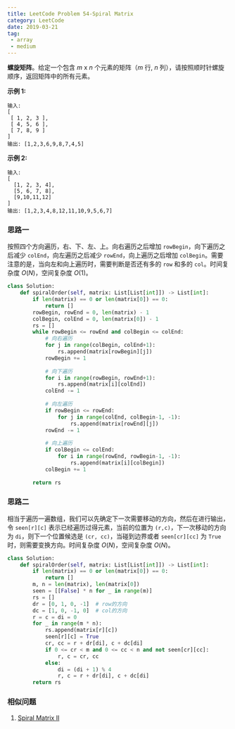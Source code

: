 ```yaml
---
title: LeetCode Problem 54-Spiral Matrix
category: LeetCode
date: 2019-03-21
tag:
 - array
 - medium
---
```


**螺旋矩阵**。给定一个包含 *m* x *n* 个元素的矩阵（*m* 行, *n* 列），请按照顺时针螺旋顺序，返回矩阵中的所有元素。

**示例 1:**

```
输入:
[
 [ 1, 2, 3 ],
 [ 4, 5, 6 ],
 [ 7, 8, 9 ]
]
输出: [1,2,3,6,9,8,7,4,5]
```

<!-- more -->

**示例 2:**

```
输入:
[
  [1, 2, 3, 4],
  [5, 6, 7, 8],
  [9,10,11,12]
]
输出: [1,2,3,4,8,12,11,10,9,5,6,7]
```

### 思路一

按照四个方向遍历，右、下、左、上。向右遍历之后增加 `rowBegin`，向下遍历之后减少 `colEnd`，向左遍历之后减少 `rowEnd`，向上遍历之后增加 `colBegin`。需要注意的是，当向左和向上遍历时，需要判断是否还有多的 `row` 和多的 `col`。时间复杂度 $O(N)$，空间复杂度 $O(1)$。

```python
class Solution:
    def spiralOrder(self, matrix: List[List[int]]) -> List[int]:
        if len(matrix) == 0 or len(matrix[0]) == 0:
            return []
        rowBegin, rowEnd = 0, len(matrix) - 1
        colBegin, colEnd = 0, len(matrix[0]) - 1
        rs = []
        while rowBegin <= rowEnd and colBegin <= colEnd:
            # 向右遍历
            for j in range(colBegin, colEnd+1):
                rs.append(matrix[rowBegin][j])
            rowBegin += 1
            
            # 向下遍历
            for i in range(rowBegin, rowEnd+1):
                rs.append(matrix[i][colEnd])
            colEnd -= 1
            
            # 向左遍历
            if rowBegin <= rowEnd:
                for j in range(colEnd, colBegin-1, -1):
                    rs.append(matrix[rowEnd][j])
            rowEnd -= 1
            
            # 向上遍历
            if colBegin <= colEnd:
                for i in range(rowEnd, rowBegin-1, -1):
                    rs.append(matrix[i][colBegin])
            colBegin += 1
        
        return rs
```

### 思路二

相当于遍历一遍数组，我们可以先确定下一次需要移动的方向，然后在进行输出，令 `seen[r][c]` 表示已经遍历过得元素，当前的位置为 `(r,c)`，下一次移动的方向为 `di`，则下一个位置候选是 `(cr, cc)`，当碰到边界或者 `seen[cr][cc]` 为 `True` 时，则需要变换方向。时间复杂度 $O(N)$，空间复杂度 $O(N)$。

```python
class Solution:
    def spiralOrder(self, matrix: List[List[int]]) -> List[int]:
        if len(matrix) == 0 or len(matrix[0]) == 0:
            return []
        m, n = len(matrix), len(matrix[0])
        seen = [[False] * n for _ in range(m)]
        rs = []
        dr = [0, 1, 0, -1]  # row的方向
        dc = [1, 0, -1, 0]  # col的方向
        r = c = di = 0
        for _ in range(m * n):
            rs.append(matrix[r][c])
            seen[r][c] = True
            cr, cc = r + dr[di], c + dc[di]
            if 0 <= cr < m and 0 <= cc < n and not seen[cr][cc]:
                r, c = cr, cc
            else:
                di = (di + 1) % 4
                r, c = r + dr[di], c + dc[di]
        return rs
```

### 相似问题

1. [Spiral Matrix II](https://wendellgul.github.io/leetcode/2019/03/23/LeetCode-Problem-59-Spiral-Matrix-II/)